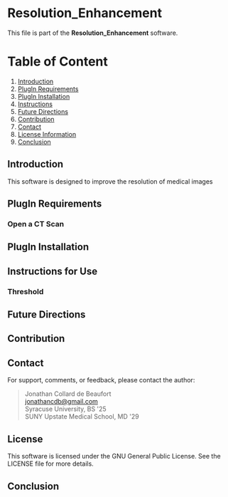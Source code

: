 # Resolution_Enhancement

This file is part of the **Resolution_Enhancement** software.

# Table of Content
1. [Introduction](#introduction)
2. [PlugIn Requirements](#requirements)
4. [PlugIn Installation](#plugin_installation)
5. [Instructions](#instructions)
6. [Future Directions](#future_directions)
7. [Contribution](#contribution)
8. [Contact](#contact)
9. [License Information](#license_information)
10. [Conclusion](#conclusion)


## Introduction <a name="introduction"></a>

This software is designed to improve the resolution of medical images

## PlugIn Requirements <a name="requirements"></a>

### Open a CT Scan <a name="open_a_ct_scan"></a>

## PlugIn Installation <a name="plugin_installation"></a>

## Instructions for Use <a name="instructions"></a>

### Threshold <a name="threshold_desc"></a>

## Future Directions <a name="future_directions"></a>

## Contribution <a name="contributions"></a>

## Contact <a name="contact"></a>
For support, comments, or feedback, please contact the author:
> Jonathan Collard de Beaufort \
> jonathancdb@gmail.com \
> Syracuse University, BS '25 \
> SUNY Upstate Medical School, MD '29

## License <a name="license_information"></a>
This software is licensed under the GNU General Public License. See the LICENSE file for more details.

## Conclusion <a name="conclusion"></a>

